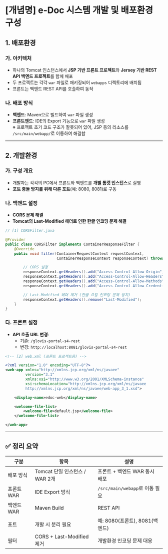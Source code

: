 # [개념명] e-Doc 시스템 개발 및 배포환경 구성

## 1. 배포환경

### 가. 아키텍처
- 하나의 Tomcat 인스턴스에서 **JSP 기반 프론트 프로젝트**와 **Jersey 기반 REST API 백엔드 프로젝트**를 함께 배포
- 두 프로젝트는 각각 `war` 파일로 패키징되어 `webapps` 디렉토리에 배치됨
- 프론트는 백엔드 REST API를 호출하여 동작

### 나. 배포 방식
- **백엔드**: Maven으로 빌드하여 `war` 파일 생성
- **프론트엔드**: IDE의 Export 기능으로 `war` 파일 생성  
  ※ 프로젝트 초기 코드 구조가 잘못되어 있어, JSP 등의 리소스를 `/src/main/webapp/`로 이동하여 해결함

---

## 2. 개발환경

### 가. 구성 개요
- 개발자는 각각의 PC에서 프론트와 백엔드를 **개별 톰캣 인스턴스**로 실행
- **포트 충돌 방지를 위해 다른 포트**(예: 8080, 8081)로 구동

### 나. 백엔드 설정
- **CORS 문제 해결**
- **Tomcat의 Last-Modified 헤더로 인한 한글 인코딩 문제 해결**

```java
// [1] CORSFilter.java

@Provider
public class CORSFilter implements ContainerResponseFilter {
    @Override
    public void filter(ContainerRequestContext requestContext,
                       ContainerResponseContext responseContext) throws IOException {

        // CORS 설정
        responseContext.getHeaders().add("Access-Control-Allow-Origin", "*");
        responseContext.getHeaders().add("Access-Control-Allow-Headers", "origin, content-type, accept, authorization");
        responseContext.getHeaders().add("Access-Control-Allow-Methods", "GET, POST, PUT, DELETE, OPTIONS, HEAD");
        responseContext.getHeaders().add("Access-Control-Allow-Credentials", "true");

        // Last-Modified 헤더 제거 (한글 요일 인코딩 문제 방지)
        responseContext.getHeaders().remove("Last-Modified");
    }
}
```

### 다. 프론트 설정
- **API 호출 URL 변경**:
  - 기존: `/glovis-portal-s4-rest`
  - 변경: `http://localhost:8081/glovis-portal-s4-rest`

```xml
<!-- [2] web.xml (프론트 프로젝트용) -->

<?xml version="1.0" encoding="UTF-8"?>
<web-app xmlns="http://xmlns.jcp.org/xml/ns/javaee"
         version="3.1"
         xmlns:xsi="http://www.w3.org/2001/XMLSchema-instance"
         xsi:schemaLocation="http://xmlns.jcp.org/xml/ns/javaee 
         http://xmlns.jcp.org/xml/ns/javaee/web-app_3_1.xsd">

    <display-name>edoc-web</display-name>

    <welcome-file-list>
        <welcome-file>default.jsp</welcome-file>
    </welcome-file-list>

</web-app>
```

---

## ✅ 정리 요약

| 구분       | 항목                            | 설명 |
|------------|---------------------------------|------|
| 배포 방식   | Tomcat 단일 인스턴스 / WAR 2개 | 프론트 + 백엔드 WAR 동시 배포 |
| 프론트 WAR | IDE Export 방식                 | `/src/main/webapp`로 이동 필요 |
| 백엔드 WAR | Maven Build                    | REST API |
| 포트       | 개발 시 분리 필요               | 예: 8080(프론트), 8081(백엔드) |
| 필터       | CORS + Last-Modified 제거       | 개발환경 인코딩 문제 대응 |


